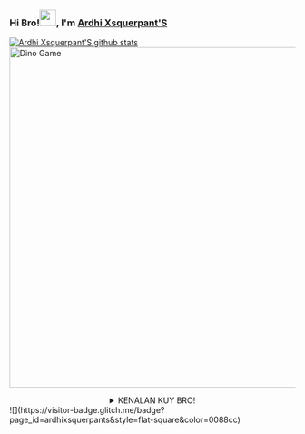 ### Hi Bro!<img src="https://github.com/TheDudeThatCode/TheDudeThatCode/blob/master/Assets/Hi.gif" width="29px">, I'm [Ardhi Xsquerpant'S](https://github.com/ardhixsquerpants/)
[![Ardhi Xsquerpant'S github stats](https://github-readme-stats.vercel.app/api?username=ardhixsquerpants&show_icons=true&hide_border=true&hide=issues)](https://github.com/ardhixsquerpants)
<br>
<img src="https://github.com/TheDudeThatCode/TheDudeThatCode/blob/master/Assets/dino.gif" alt="Dino Game" width="600" />
<br>
<div align="center">
 <details>
 <summary> KENALAN KUY BRO!</summary>

 👤 *Ardhi Xsquerpant'S* 👤

[@ardhixsquerpants](https://github.com/ardhixsquerpants)

[![Instagram Badge](https://img.shields.io/badge/-Instagram-e4405f?style=flat-square&logo=Instagram&logoColor=white)](https://www.instagram.com/ardhixsquerpants/)
[![Website Badge](https://img.shields.io/badge/Website-3b5998?style=flat-square&logo=google-chrome&logoColor=white)](https://ardhixsquerpants.phpnet.us/)
[![Telegram Badge](https://img.shields.io/badge/-Telegram-0088cc?style=flat-square&logo=Telegram&logoColor=white)](https://t.me/ardhixsquerpants)
[![Whatsapp Badge](https://img.shields.io/badge/-Whatsapp-%808080?style=flat-square&logo=Whatsapp&logoColor=white)](https://wa.me/6288294052009)

 
</details>
</div>
![](https://visitor-badge.glitch.me/badge?page_id=ardhixsquerpants&style=flat-square&color=0088cc)
<!--
**ardhixsquerpants/ArdhiXsquerpantS** is a ✨ _special_ ✨ repository because its `README.md` (this file) appears on your GitHub profile.

Here are some ideas to get you started:

- 🔭 I’m currently working on ...
- 🌱 I’m currently learning ...
- 👯 I’m looking to collaborate on ...
- 🤔 I’m looking for help with ...
- 💬 Ask me about ...
- 📫 How to reach me: ...
- 😄 Pronouns: ...
- ⚡ Fun fact: ...
-->
